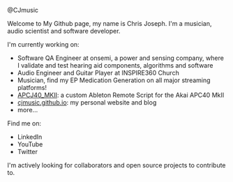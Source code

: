 @CJmusic

Welcome to My Github page, my name is Chris Joseph. I'm a musician, audio scientist and software developer. 

I'm currently working on: 
  - Software QA Engineer at onsemi, a power and sensing company, where I validate and test hearing aid components, algorithms and software 
  - Audio Engineer and Guitar Player at INSPIRE360 Church 
  - Musician, find my EP Medication Generation on all major streaming platforms! 
  - [APCJ40_MKII](https://github.com/CJmusic/APCJ40_MKII): a custom Ableton Remote Script for the Akai APC40 MkII
  - [cjmusic.github.io](cjmusic.github.io): my personal website and blog
  - more... 

Find me on:  
 - LinkedIn
 - YouTube
 - Twitter 

I'm actively looking for collaborators and open source projects to contribute to.
